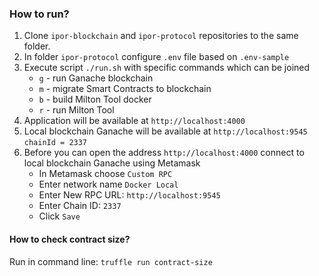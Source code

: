 ### How to run?

1. Clone `ipor-blockchain` and `ipor-protocol` repositories to the same folder.
2. In folder `ipor-protocol` configure `.env` file based on `.env-sample`
3. Execute script `./run.sh` with specific commands which can be joined
   - `g` - run Ganache blockchain
   - `m` - migrate Smart Contracts to blockchain
   - `b` - build Milton Tool docker
   - `r` - run Milton Tool
4. Application will be available at `http://localhost:4000`
5. Local blockchain Ganache will be available at `http://localhost:9545` `chainId = 2337`
6. Before you can open the address `http://localhost:4000` connect to local blockchain Ganache using Metamask
    - In Metamask choose `Custom RPC`
    - Enter network name `Docker Local`
    - Enter New RPC URL: `http://localhost:9545`
    - Enter Chain ID: `2337`
    - Click `Save`

#### How to check contract size?

Run in command line: `truffle run contract-size`
